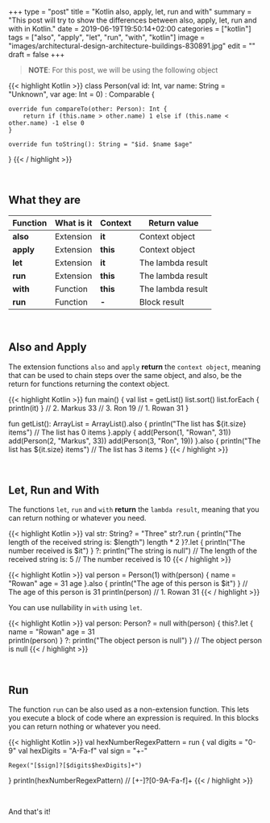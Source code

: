 +++
type = "post"
title = "Kotlin also, apply, let, run and with"
summary = "This post will try to show the differences between also, apply, let, run and with in Kotlin."
date = 2019-06-19T19:50:14+02:00
categories = ["kotlin"]
tags = ["also", "apply", "let", "run", "with", "kotlin"]
image = "images/architectural-design-architecture-buildings-830891.jpg"
edit = ""
draft = false
+++
> **NOTE**: For this post, we will be using the following object

{{< highlight Kotlin >}}
class Person(val id: Int, var name: String = "Unknown", var age: Int = 0) : Comparable<Person> {

    override fun compareTo(other: Person): Int {
        return if (this.name > other.name) 1 else if (this.name < other.name) -1 else 0
    }

    override fun toString(): String = "$id. $name $age"
}
{{< / highlight >}}

<br />

## What they are

Function | What is it | Context | Return value
--- | --- | --- | ---
**also** | Extension | **it** | Context object 
**apply** | Extension | **this** | Context object
**let** | Extension | **it** | The lambda result
**run** | Extension | **this** | The lambda result
**with** | Function | **this** | The lambda result
**run** | Function | **-** | Block result

<br />

## Also and Apply

The extension functions `also` and `apply` **return** the `context object`, meaning that can be used to chain steps over the same object, and also, be the return for functions returning the context object.

{{< highlight Kotlin >}}
fun main() {
    val list = getList()
    list.sort()
    list.forEach { println(it) }
    // 2. Markus 33
    // 3. Ron 19
    // 1. Rowan 31
}

fun getList(): ArrayList<Person> = ArrayList<Person>().also {
    println("The list has ${it.size} items") // The list has 0 items
}.apply {
    add(Person(1, "Rowan", 31))
    add(Person(2, "Markus", 33))
    add(Person(3, "Ron", 19))
}.also {
    println("The list has ${it.size} items") // The list has 3 items
}
{{< / highlight >}}

<br />

## Let, Run and With

The functions `let`, `run` and `with` **return** the `lambda result`, meaning that you can return nothing or whatever you need.

{{< highlight Kotlin >}}
val str: String? = "Three"
str?.run {
    println("The length of the received string is: $length")
    length * 2
}?.let {
    println("The number received is $it")
} ?: println("The string is null")
// The length of the received string is: 5
// The number received is 10
{{< / highlight >}}

{{< highlight Kotlin >}}
val person = Person(1)
with(person) {
    name = "Rowan"
    age = 31
    age
}.also { println("The age of this person is $it") } // The age of this person is 31
println(person) // 1. Rowan 31
{{< / highlight >}}

You can use nullability in `with` using `let`.

{{< highlight Kotlin >}}
val person: Person? = null
with(person) {
    this?.let {
        name = "Rowan"
        age = 31        
        println(person)
    } ?: println("The object person is null")
}
// The object person is null
{{< / highlight >}}

<br />

## Run

The function `run` can be also used as a non-extension function. This lets you execute a block of code where an expression is required. In this blocks you can return nothing or whatever you need.

{{< highlight Kotlin >}}
val hexNumberRegexPattern = run {
    val digits = "0-9"
    val hexDigits = "A-Fa-f"
    val sign = "+-"

    Regex("[$sign]?[$digits$hexDigits]+")
}
println(hexNumberRegexPattern) // [+-]?[0-9A-Fa-f]+
{{< / highlight >}}

<br />

And that's it!
